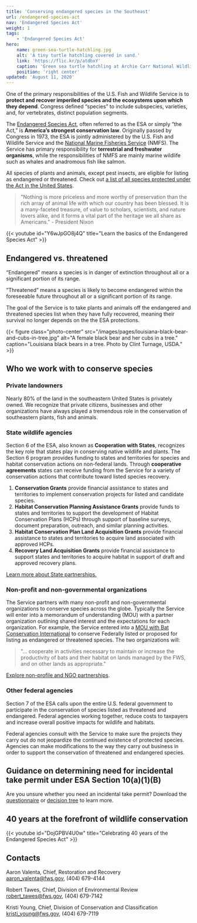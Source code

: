 ```yaml
---
title: 'Conserving endangered species in the Southeast'
url: /endangered-species-act
nav: 'Endangered Species Act'
weight: 1
tags:
    - 'Endangered Species Act'
hero:
    name: green-sea-turtle-hatchling.jpg
    alt: 'A tiny turtle hatchling covered in sand.'
    link: 'https://flic.kr/p/atdbxY'
    caption: 'Green sea turtle hatchling at Archie Carr National Wildlife Refuge. Photo by Keenan Adams, USFWS.'
    position: 'right center'
updated: 'August 11, 2020'
---
```


One of the primary responsibilities of the U.S. Fish and Wildlife Service is to **protect and recover imperiled species and the ecosystems upon which they depend**. Congress defined “species” to include subspecies, varieties, and, for vertebrates, distinct population segments.

The [Endangered Species Act](https://www.fws.gov/endangered/esa-library/pdf/ESAall.pdf), often referred to as the ESA or simply “the Act,” is **America’s strongest conservation law**. Originally passed by Congress in 1973, the ESA is jointly administered by the U.S. Fish and Wildlife Service and the [National Marine Fisheries Service](http://www.nmfs.noaa.gov/) (NMFS). The Service has primary responsibility for **terrestrial and freshwater organisms**, while the responsibilities of NMFS are mainly marine wildlife such as whales and anadromous fish like salmon.

All species of plants and animals, except pest insects, are eligible for listing as endangered or threatened. Check out [a list of all species protected under the Act in the United States](https://www.fws.gov/endangered/species/us-species.html).

> "Nothing is more priceless and more worthy of preservation than the rich array of animal life with which our country has been blessed. It is a many-faceted treasure, of value to scholars, scientists, and nature lovers alike, and it forms a vital part of the heritage we all share as Americans." - President Nixon

{{< youtube id="Y6wJpGO8j4Q" title="Learn the basics of the Endangered Species Act" >}}

## Endangered vs. threatened

“Endangered” means a species is in danger of extinction throughout all or a significant portion of its range.

“Threatened” means a species is likely to become endangered within the foreseeable future throughout all or a significant portion of its range.

The goal of the Service is to take plants and animals off the endangered and threatened species list when they have fully recovered, meaning their survival no longer depends on the the ESA protections.

{{< figure class="photo-center" src="/images/pages/louisiana-black-bear-and-cubs-in-tree.jpg" alt="A female black bear and her cubs in a tree." caption="Louisiana black bears in a tree. Photo by Clint Turnage, USDA." >}}

## Who we work with to conserve species

### Private landowners

Nearly 80% of the land in the southeastern United States is privately owned. We recognize that private citizens, businesses and other organizations have always played a tremendous role in the conservation of southeastern plants, fish and animals.

### State wildlife agencies

Section 6 of the ESA, also known as **Cooperation with States**, recognizes the key role that states play in conserving native wildlife and plants. The Section 6 program provides funding to states and territories for species and habitat conservation actions on non-federal lands. Through **cooperative agreements** states can receive funding from the Service for a variety of conservation actions that contribute toward listed species recovery.

1.  **Conservation Grants** provide financial assistance to states and territories to implement conservation projects for listed and candidate species.
2.  **Habitat Conservation Planning Assistance Grants** provide funds to states and territories to support the development of Habitat Conservation Plans (HCPs) through support of baseline surveys, document preparation, outreach, and similar planning activities.
3.  **Habitat Conservation Plan Land Acquisition Grants** provide financial assistance to states and territories to acquire land associated with approved HCPs.
4.  **Recovery Land Acquisition Grants** provide financial assistance to support states and territories to acquire habitat in support of draft and approved recovery plans.

[Learn more about State partnerships.](https://www.fws.gov/endangered/grants/)

### Non-profit and non-governmental organizations

The Service partners with many non-profit and non-governmental organizations to conserve species across the globe. Typically the Service will enter into a memorandum of understanding (MOU) with a partner organization outlining shared interest and the expectations for each organization. For example, the Service entered into a [MOU with Bat Conservation International](https://www.fws.gov/endangered/what-we-do/bci-memo.html) to conserve Federally listed or proposed for listing as endangered or threatened species. The two organizations will:

> "... cooperate in activities necessary to maintain or increase the productivity of bats and their habitat on lands managed by the FWS, and on other lands as appropriate."

[Explore non-profile and NGO partnerships](https://www.fws.gov/endangered/what-we-do/ngo-programs.html).

### Other federal agencies

Section 7 of the ESA calls upon the entire U.S. federal government to participate in the conservation of species listed as threatened and endangered. Federal agencies working together, reduce costs to taxpayers and increase overall positive impacts for wildlife and habitats.

Federal agencies consult with the Service to make sure the projects they carry out do not jeopardize the continued existence of protected species. Agencies can make modifications to the way they carry out business in order to support the conservation of threatened and endangered species.

## Guidance on determining need for incidental take permit under ESA Section 10(a)(1)(B)

Are you unsure whether you need an incidental take permit? Download the [questionnaire](/pdf/guidelines/questionnaire-for-potential-applicants-under-section-10.pdf) or [decision tree](/pdf/guidelines/section-10-trigger-graphic.pdf) to learn more.

## 40 years at the forefront of wildlife conservation

{{< youtube id="DojGPBV4U0w" title="Celebrating 40 years of the Endangered Species Act" >}}

## Contacts

Aaron Valenta, Chief, Restoration and Recovery  
[aaron_valenta@fws.gov](mailto:aaron_valenta@fws.gov), (404) 679-4144

Robert Tawes, Chief, Division of Environmental Review  
[robert_tawes@fws.gov](mailto:robert_tawes@fws.gov), (404) 679-7142

Kristi Young, Chief, Division of Conservation and Classification  
[kristi_young@fws.gov](mailto:kristi_young@fws.gov), (404) 679-7119
